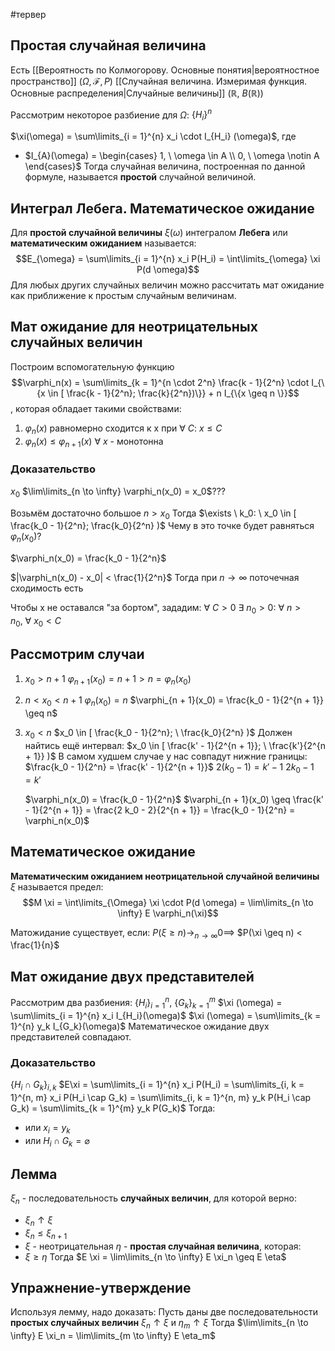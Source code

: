 #тервер 
## Простая случайная величина
Есть [[Вероятность по Колмогорову. Основные понятия|вероятностное пространство]] $(\Omega, \mathcal{F}, P)$
[[Случайная величина. Измеримая функция. Основные распределения|Случайные величины]] $(\mathbb{R}, \ B(\mathbb{R}))$

Рассмотрим некоторое разбиение для $\Omega$: $\{ H_i \}^n$

$\xi(\omega) = \sum\limits_{i = 1}^{n} x_i \cdot I_{H_i} (\omega)$, где
- $I_{A}(\omega) = \begin{cases} 1, \ \omega \in A \\ 0, \ \omega \notin A \end{cases}$
Тогда случайная величина, построенная по данной формуле, называется **простой** случайной величиной.

## Интеграл Лебега. Математическое ожидание
Для **простой случайной величины** $\xi(\omega)$ интегралом **Лебега** или **математическим ожиданием** называется: $$E_{\omega} = \sum\limits_{i = 1}^{n} x_i P(H_i) = \int\limits_{\omega} \xi P(d \omega)$$
Для любых других случайных величин можно рассчитать мат ожидание как приближение к простым случайным величинам.

## Мат ожидание для неотрицательных случайных величин
Построим вспомогательную функцию $$\varphi_n(x) = \sum\limits_{k = 1}^{n \cdot 2^n} \frac{k - 1}{2^n} \cdot I_{\{x \in [ \frac{k - 1}{2^n}; \frac{k}{2^n})\}} + n I_{\{x \geq n \}}$$, которая обладает такими свойствами:
1) $\varphi_n(x)$ равномерно сходится к x при $\forall \ C: \ x \leq C$
2) $\varphi_n(x) \leq \varphi_{n + 1}(x) \ \forall \ x$ - монотонна

### Доказательство
$x_0$
$\lim\limits_{n \to \infty} \varphi_n(x_0) = x_0$???

Возьмём достаточно большое $n > x_0$
Тогда $\exists \ k_0: \ x_0 \in [ \frac{k_0 - 1}{2^n}; \frac{k_0}{2^n} )$
Чему в это точке будет равняться $\varphi_n(x_0)$?

$\varphi_n(x_0) = \frac{k_0 - 1}{2^n}$

$|\varphi_n(x_0) - x_0| < \frac{1}{2^n}$
Тогда при $n \to \infty$ поточечная сходимость есть

Чтобы x не оставался "за бортом", зададим:
$\forall \ C > 0 \ \exists\ n_0 > 0: \ \forall \ n > n_0, \ \forall \ x_0 < C$

## Рассмотрим случаи
1) $x_0 > n + 1$
	$\varphi_{n + 1} (x_0) = n + 1 > n = \varphi_n(x_0)$
2) $n < x_0 < n + 1$
	$\varphi_n(x_0) = n$
	$\varphi_{n + 1}(x_0) = \frac{k_0 - 1}{2^{n + 1}} \geq n$
3) $x_0 < n$
	$x_0 \in [ \frac{k_0 - 1}{2^n}; \ \frac{k_0}{2^n} )$
	Должен найтись ещё интервал:
	$x_0 \in [ \frac{k' - 1}{2^{n + 1}}; \ \frac{k'}{2^{n + 1}}  )$
	В самом худшем случае у нас совпадут нижние границы:
	$\frac{k_0 - 1}{2^n} = \frac{k' - 1}{2^{n + 1}}$
	$2(k_0 - 1) = k' - 1$
	$2k_0 - 1 = k'$
	
	$\varphi_n(x_0) = \frac{k_0 - 1}{2^n}$
	$\varphi_{n + 1}(x_0) \geq \frac{k' - 1}{2^{n + 1}} = \frac{2 k_0 - 2}{2^{n + 1}} = \frac{k_0 - 1}{2^n} = \varphi_n(x_0)$

## Математическое ожидание
**Математическим ожиданием неотрицательной случайной величины**  $\xi$ называется предел: $$M \xi = \int\limits_{\Omega} \xi \cdot P(d \omega) = \lim\limits_{n \to \infty} E \varphi_n(\xi)$$

Матожидание существует, если:
$P(\xi \geq n) \to_{n \to \infty} 0 \implies$
$P(\xi \geq n) < \frac{1}{n}$

## Мат ожидание двух представителей
Рассмотрим два разбиения: $\{ H_i \}_{i = 1}^{n}, \ \{ G_k \}_{k = 1}^{m}$
$\xi (\omega) = \sum\limits_{i = 1}^{n} x_i I_{H_i}(\omega)$
$\xi (\omega) = \sum\limits_{k = 1}^{n} y_k I_{G_k}(\omega)$
Математическое ожидание двух представителей совпадают.

### Доказательство
$\{ H_i \cap G_k \}_{i, k}$
$E\xi = \sum\limits_{i = 1}^{n} x_i P(H_i) = \sum\limits_{i, k = 1}^{n, m} x_i P(H_i \cap G_k) = \sum\limits_{i, k = 1}^{n, m} y_k P(H_i \cap G_k) = \sum\limits_{k = 1}^{m} y_k P(G_k)$
Тогда:
- или $x_i = y_k$
- или $H_i \cap G_k = \varnothing$

## Лемма
$\xi_n$ - последовательность **случайных величин**, для которой верно:
- $\xi_n \uparrow \xi$
- $\xi_n \leq \xi_{n + 1}$
- $\xi$ - неотрицательная
$\eta$ - **простая случайная величина**, которая:
- $\xi \geq \eta$
Тогда $E \xi = \lim\limits_{n \to \infty} E \xi_n \geq E \eta$

## Упражнение-утверждение
Используя лемму, надо доказать:
Пусть даны две последовательности **простых случайных величин** $\xi_n \uparrow \xi$ и $\eta_m \uparrow \xi$
	Тогда $\lim\limits_{n \to \infty} E \xi_n = \lim\limits_{m \to \infty} E \eta_m$